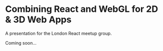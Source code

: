 # Combining React and WebGL for 2D & 3D Web Apps

A presentation for the London React meetup group.

Coming soon...
